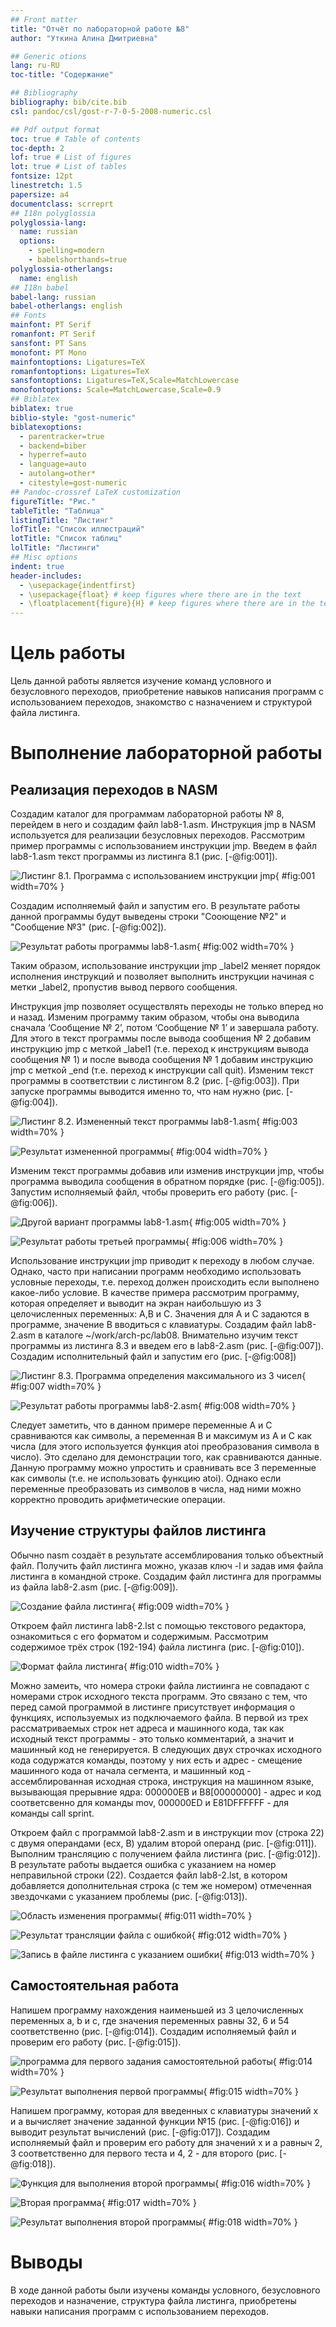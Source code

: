 ```yaml
---
## Front matter
title: "Отчёт по лабораторной работе №8"
author: "Уткина Алина Дмитриевна"

## Generic otions
lang: ru-RU
toc-title: "Содержание"

## Bibliography
bibliography: bib/cite.bib
csl: pandoc/csl/gost-r-7-0-5-2008-numeric.csl

## Pdf output format
toc: true # Table of contents
toc-depth: 2
lof: true # List of figures
lot: true # List of tables
fontsize: 12pt
linestretch: 1.5
papersize: a4
documentclass: scrreprt
## I18n polyglossia
polyglossia-lang:
  name: russian
  options:
	- spelling=modern
	- babelshorthands=true
polyglossia-otherlangs:
  name: english
## I18n babel
babel-lang: russian
babel-otherlangs: english
## Fonts
mainfont: PT Serif
romanfont: PT Serif
sansfont: PT Sans
monofont: PT Mono
mainfontoptions: Ligatures=TeX
romanfontoptions: Ligatures=TeX
sansfontoptions: Ligatures=TeX,Scale=MatchLowercase
monofontoptions: Scale=MatchLowercase,Scale=0.9
## Biblatex
biblatex: true
biblio-style: "gost-numeric"
biblatexoptions:
  - parentracker=true
  - backend=biber
  - hyperref=auto
  - language=auto
  - autolang=other*
  - citestyle=gost-numeric
## Pandoc-crossref LaTeX customization
figureTitle: "Рис."
tableTitle: "Таблица"
listingTitle: "Листинг"
lofTitle: "Список иллюстраций"
lotTitle: "Список таблиц"
lolTitle: "Листинги"
## Misc options
indent: true
header-includes:
  - \usepackage{indentfirst}
  - \usepackage{float} # keep figures where there are in the text
  - \floatplacement{figure}{H} # keep figures where there are in the text
---
```


# Цель работы

Цель данной работы является изучение команд условного и безусловного переходов, приобретение навыков написания программ с использованием переходов, знакомство с назначением и структурой файла листинга.

# Выполнение лабораторной работы

## Реализация переходов в NASM

Создадим каталог для программам лабораторной работы № 8, перейдем в него и создадим файл lab8-1.asm. Инструкция jmp в NASM используется для реализации безусловных переходов. Рассмотрим пример программы с использованием инструкции jmp. Введем в файл lab8-1.asm текст программы из листинга 8.1 (рис. [-@fig:001]).

![Листинг 8.1. Программа с использованием инструкции jmp](image/1.jpg){ #fig:001 width=70% }

Создадим исполняемый файл и запустим его. В результате работы данной программы будут выведены строки "Сооющение №2" и "Сообщение №3" (рис. [-@fig:002]).

![Результат работы программы lab8-1.asm](image/2.jpg){ #fig:002 width=70% }

Таким образом, использование инструкции jmp _label2 меняет порядок исполнения инструкций и позволяет выполнить инструкции начиная с метки _label2, пропустив вывод первого сообщения.

Инструкция jmp позволяет осуществлять переходы не только вперед но и назад. Изменим программу таким образом, чтобы она выводила сначала ‘Сообщение № 2’, потом ‘Сообщение № 1’ и завершала работу. Для этого в текст программы после вывода сообщения № 2 добавим инструкцию jmp с меткой _label1 (т.е. переход к инструкциям вывода сообщения № 1) и после вывода сообщения № 1 добавим инструкцию jmp с меткой _end (т.е. переход к инструкции call quit). Изменим текст программы в соответствии с листингом 8.2 (рис. [-@fig:003]). При запуске программы выводится именно то, что нам нужно (рис. [-@fig:004]).

![Листинг 8.2. Измененный текст программы lab8-1.asm](image/3.jpg){ #fig:003 width=70% }

![Результат измененной программы](image/4.jpg){ #fig:004 width=70% }

Изменим текст программы добавив или изменив инструкции jmp, чтобы программа выводила сообщения в обратном порядке (рис. [-@fig:005]). Запустим исполняемый файл, чтобы проверить его работу (рис. [-@fig:006]).

![Другой вариант программы lab8-1.asm](image/5.jpg){ #fig:005 width=70% }

![Результат работы третьей программы](image/6.jpg){ #fig:006 width=70% }

Использование инструкции jmp приводит к переходу в любом случае. Однако, часто при написании программ необходимо использовать условные переходы, т.е. переход должен происходить если выполнено какое-либо условие. В качестве примера рассмотрим программу, которая определяет и выводит на экран наибольшую из 3 целочисленных переменных: A,B и C. Значения для A и C задаются в программе, значение B вводиться с клавиатуры.
Создадим файл lab8-2.asm в каталоге ~/work/arch-pc/lab08. Внимательно изучим текст программы из листинга 8.3 и введем его в lab8-2.asm (рис. [-@fig:007]). Создадим исполнительный файл и запустим его (рис. [-@fig:008])

![Листинг 8.3. Программа определения максимального из 3 чисел](image/7.jpg){ #fig:007 width=70% }

![Результат работы программы lab8-2.asm](image/8.jpg){ #fig:008 width=70% }

Следует заметить, что в данном примере переменные A и С сравниваются как символы, а переменная B и максимум из A и С как числа (для этого используется функция atoi преобразования символа в число). Это сделано для демонстрации того, как сравниваются данные. Данную программу можно упростить и сравнивать все 3 переменные как символы (т.е. не использовать функцию atoi). Однако если переменные преобразовать из символов в числа, над ними можно корректно проводить арифметические операции.

## Изучение структуры файлов листинга

Обычно nasm создаёт в результате ассемблирования только объектный файл. Получить файл листинга можно, указав ключ -l и задав имя файла листинга в командной строке. 
Создадим файл листинга для программы из файла lab8-2.asm (рис. [-@fig:009]).

![Создание файла листинга](image/9.jpg){ #fig:009 width=70% }

Откроем файл листинга lab8-2.lst с помощью текстового редактора, ознакомиться с его форматом и содержимым. Рассмотрим содержимое трёх строк (192-194) файла листинга (рис. [-@fig:010]). 

![Формат файла листинга](image/10.jpg){ #fig:010 width=70% }

Можно замеить, что номера строки файла листиинга не совпадают с номерами строк исходного текста программ. Это связано с тем, что перед самой программой в листинге присутствует информация о функциях, используемых из подключаемого файла. В первой из трех рассматриваемых строк нет адреса и машинного кода, так как исходный текст программы - это только комментарий, а значит и машинный код не генерируется. В следующих двух строчках исходного кода содуржатся команды, поэтому у них есть и адрес - смещение машинного кода от начала сегмента, и машинный код - ассемблированная исходная строка, инструкция на машинном языке, вызывающая прерывние ядра: 000000EB и B8[00000000] - адрес и код соответсвенно для команды mov,  000000ED и E81DFFFFFF - для команды call sprint. 

Откроем файл с программой lab8-2.asm и в инструкции mov (строка 22) с двумя операндами (ecx, B) удалим второй операнд (рис. [-@fig:011]). Выполним трансляцию с получением файла листинга (рис. [-@fig:012]). В результате работы выдается ошибка с указанием на номер неправильной строки (22). Создается файл lab8-2.lst, в котором добавляется дополнительная строка (с тем же номером) отмеченная звездочками с указанием проблемы (рис. [-@fig:013]).

![Область изменения программы](image/11.jpg){ #fig:011 width=70% }

![Результат трансляции файла с ошибкой](image/12.jpg){ #fig:012 width=70% }

![Запись в файле листинга с указанием ошибки](image/13.jpg){ #fig:013 width=70% }

## Самостоятельная работа

Напишем программу нахождения наименьшей из 3 целочисленных переменных a, b и c, где значения переменных равны 32, 6 и 54 соответственно (рис. [-@fig:014]). Создадим исполняемый файл и проверим его работу (рис. [-@fig:015]).

![программа для первого задания самостоятельной работы](image/14.jpg){ #fig:014 width=70% }

![Результат выполнения первой программы](image/15.jpg){ #fig:015 width=70% }

Напишем программу, которая для введенных с клавиатуры значений x и a вычисляет значение заданной функции №15 (рис. [-@fig:016]) и выводит результат вычислений (рис. [-@fig:017]). Создадим исполняемый файл и проверим его работу для значений x и a равныч 2, 3 соответственно для первого теста и 4, 2 - для второго (рис. [-@fig:018]).

![Функция для выполнения второй программы](image/16.jpg){ #fig:016 width=70% }

![Вторая программа](image/17.jpg){ #fig:017 width=70% }

![Результат выполнения второй программы](image/18.jpg){ #fig:018 width=70% }

# Выводы

В ходе данной работы были изучены команды условного, безусловного переходов и назначение, структура файла листинга, приобретены навыки написания программ с использованием переходов.
